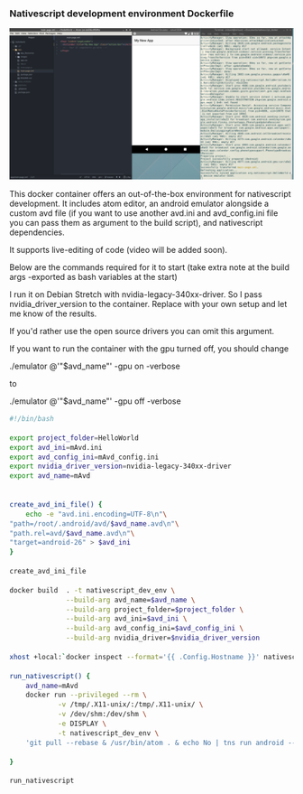 ### Nativescript development environment Dockerfile 

![Screenshot](/nativescript_dev_env.png)

This docker container offers an out-of-the-box environment for nativescript development. 
It includes atom editor, an android emulator alongside a custom avd file (if you want to use another avd.ini and avd_config.ini file you can pass them as argument to the build script), and nativescript dependencies.

It supports live-editing of code (video will be added soon).

Below are the commands required for it to start (take extra note at the build args -exported as bash variables at the start)

I run it on Debian Stretch with nvidia-legacy-340xx-driver. So I pass nvidia_driver_version to the container. Replace with your own setup and let me know of the results.

If you'd rather use the open source drivers you can omit this argument.

If you want to run the container with the gpu turned off, you should change

./emulator @'"$avd_name"' -gpu on -verbose

to 

./emulator @'"$avd_name"' -gpu off -verbose

```bash
#!/bin/bash

export project_folder=HelloWorld
export avd_ini=mAvd.ini
export avd_config_ini=mAvd_config.ini
export nvidia_driver_version=nvidia-legacy-340xx-driver
export avd_name=mAvd


create_avd_ini_file() {
	echo -e "avd.ini.encoding=UTF-8\n"\
"path=/root/.android/avd/$avd_name.avd\n"\
"path.rel=avd/$avd_name.avd\n"\
"target=android-26" > $avd_ini
}

create_avd_ini_file

docker build  . -t nativescript_dev_env \
              --build-arg avd_name=$avd_name \
              --build-arg project_folder=$project_folder \
              --build-arg avd_ini=$avd_ini \
              --build-arg avd_config_ini=$avd_config_ini \
              --build-arg nvidia_driver=$nvidia_driver_version

xhost +local:`docker inspect --format='{{ .Config.Hostname }}' nativescript_dev_env`

run_nativescript() {
	avd_name=mAvd
	docker run --privileged --rm \
			-v /tmp/.X11-unix/:/tmp/.X11-unix/ \
			-v /dev/shm:/dev/shm \
			-e DISPLAY \
			-t nativescript_dev_env \
	'git pull --rebase & /usr/bin/atom . & echo No | tns run android --path . --emulator --timeout 0 & cd $ANDROID_HOME/tools && ./emulator @'"$avd_name"' -gpu on -verbose'

}

run_nativescript
```

